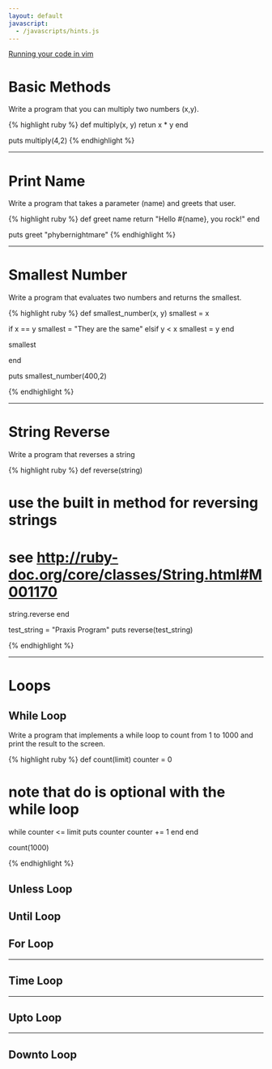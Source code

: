 ```yaml
---
layout: default
javascript:
  - /javascripts/hints.js
---
```

[Running your code in vim](tutorials/vim-code-execution/)

# Basic Methods

Write a program that you can multiply two numbers (x,y).

{% highlight ruby %}
def multiply(x, y)
  retun x * y
end

puts multiply(4,2)
{% endhighlight %}

<hr/>

# Print Name
Write a program that takes a parameter (name) and greets that user.

{% highlight ruby %}
def greet name
  return "Hello #{name}, you rock!"
end

puts greet "phybernightmare"
{% endhighlight %}

<hr/>

# Smallest Number

Write a program that evaluates two numbers and returns the smallest.

{% highlight ruby %}
def smallest_number(x, y)
  smallest = x

  if x == y
    smallest = "They are the same"
  elsif y < x
    smallest = y
  end

  smallest

end

puts smallest_number(400,2)

{% endhighlight %}

<hr/>

# String Reverse

Write a program that reverses a string

{% highlight ruby %}
def reverse(string)
  # use the built in method for reversing strings
  # see http://ruby-doc.org/core/classes/String.html#M001170
  string.reverse
end

test_string = "Praxis Program"
puts reverse(test_string)

{% endhighlight %}

<hr/>

# Loops

## While Loop

Write a program that implements a while loop to count from 1 to 1000 and
print the result to the screen.

{% highlight ruby %}
def count(limit)
  counter = 0
  # note that do is optional with the while loop
  while counter <= limit
    puts counter
    counter += 1
  end
end

count(1000)

{% endhighlight %}

## Unless Loop


## Until Loop

## For Loop

<hr/>

## Time Loop

<hr/>

## Upto Loop

<hr/>

## Downto Loop
